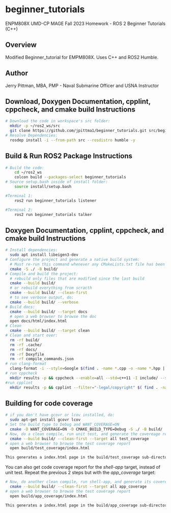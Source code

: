 # beginner_tutorials
ENPM808X UMD-CP MAGE Fall 2023 Homework - ROS 2 Beginner Tutorials (C++)

## Overview
Modified Beginner_tutorial for EMPM808X. Uses C++ and ROS2 Humble.

## Author
Jerry Pittman, MBA, PMP - Naval Submarine Officer and USNA Instructor

## Download, Doxygen Documentation, cpplint, cppcheck, and cmake build Instructions

```bash
# Download the code in workspace's src folder:
  mkdir -p ~/ros2_ws/src
  git clone https://github.com/jpittma1/beginner_tutorials.git src/beginner_tutorials -b humble
# Resolve Dependencies:
  rosdep install -i --from-path src --rosdistro humble -y
  ```
## Build & Run ROS2 Package Instructions

```bash
# Build the code:
    cd ~/ros2_ws
    colcon build --packages-select beginner_tutorials
# Source setup.bash inside of install folder:
    source install/setup.bash

#Terminal 1:
    ros2 run beginner_tutorials listener

#Terminal 2:
    ros2 run beginner_tutorials talker

```
## Doxygen Documentation, cpplint, cppcheck, and cmake build Instructions
```bash
# Install dependencies:
  sudo apt install libeigen3-dev
# Configure the project and generate a native build system:
  # Must re-run this command whenever any CMakeLists.txt file has been changed.
  cmake -S ./ -B build/
# Compile and build the project:
  # rebuild only files that are modified since the last build
  cmake --build build/
  # or rebuild everything from scracth
  cmake --build build/ --clean-first
  # to see verbose output, do:
  cmake --build build/ --verbose
# Build docs:
  cmake --build build/ --target docs
  # open a web browser to browse the doc
  open docs/html/index.html
# Clean
  cmake --build build/ --target clean
# Clean and start over:
  rm -rf build/
  rm -rf .cache/
  rm -rf docs/
  rm -rf Doxyfile
  rm -rf compile_commands.json
# run clang-format
  clang-format -i --style=Google $(find . -name *.cpp -o -name *.hpp | grep -vE -e "^./build/")
# run cppcheck 
  mkdir results -p && cppcheck --enable=all --std=c++11 -I include/ --suppress=missingInclude $( find . -name *.cpp | grep -vE -e "^./build/" ) &> results/cppcheck
#run cpplint
  mkdir results -p && cpplint --filter="-legal/copyright" $( find . -name *.cpp | grep -vE -e "^./build/" ) &> results/cpplint

```

## Building for code coverage

```bash
# if you don't have gcovr or lcov installed, do:
  sudo apt-get install gcovr lcov
# Set the build type to Debug and WANT_COVERAGE=ON
  cmake -D WANT_COVERAGE=ON -D CMAKE_BUILD_TYPE=Debug -S ./ -B build/
# Now, do a clean compile, run unit test, and generate the covereage report
  cmake --build build/ --clean-first --target all test_coverage
# open a web browser to browse the test coverage report
  open build/test_coverage/index.html

This generates a index.html page in the build/test_coverage sub-directory that can be viewed locally in a web browser.
```

You can also get code coverage report for the *shell-app* target, instead of unit test. Repeat the previous 2 steps but with the *app_coverage* target:

``` bash
# Now, do another clean compile, run shell-app, and generate its covereage report
  cmake --build build/ --clean-first --target all app_coverage
# open a web browser to browse the test coverage report
  open build/app_coverage/index.html

This generates a index.html page in the build/app_coverage sub-directory that can be viewed locally in a web browser.
```
